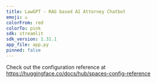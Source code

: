 ```yaml
---
title: LawGPT - RAG based AI Attorney Chatbot
emoji: ⚖️
colorFrom: red
colorTo: pink
sdk: streamlit
sdk_version: 1.31.1
app_file: app.py
pinned: false
---
```


Check out the configuration reference at https://huggingface.co/docs/hub/spaces-config-reference